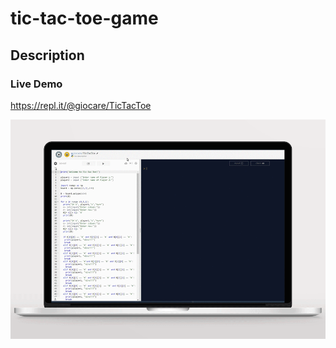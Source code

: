 # tic-tac-toe-game

## Description


### Live Demo
https://repl.it/@giocare/TicTacToe

![My image](https://github.com/giocare/tic-tac-toe-game/blob/master/Tic-Tac-Toe2.gif)
